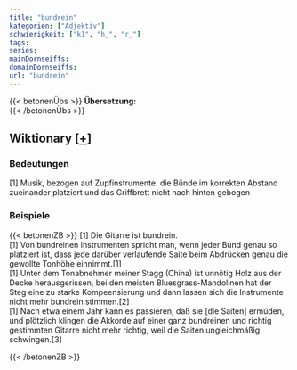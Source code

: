```yaml
---
title: "bundrein"
kategorien: ["Adjektiv"]
schwierigkeit: ["k1", "h_", "r_"]
tags:
series:
mainDornseiffs:
domainDornseiffs:
url: "bundrein"
---
```


{{< betonenÜbs >}}
**Übersetzung:**  
{{< /betonenÜbs >}}

## Wiktionary [[+](https://de.wiktionary.org/wiki/bundrein)]

### Bedeutungen
[1] Musik, bezogen auf Zupfinstrumente: die Bünde im korrekten Abstand zueinander platziert und das Griffbrett nicht nach hinten gebogen  

### Beispiele
{{< betonenZB >}}
[1] Die Gitarre ist bundrein.  
[1] Von bundreinen Instrumenten spricht man, wenn jeder Bund genau so platziert ist, dass jede darüber verlaufende Saite beim Abdrücken genau die gewollte Tonhöhe einnimmt.[1]  
[1] Unter dem Tonabnehmer meiner Stagg (China) ist unnötig Holz aus der Decke herausgerissen, bei den meisten Bluesgrass-Mandolinen hat der Steg eine zu starke Kompeensierung und dann lassen sich die Instrumente nicht mehr bundrein stimmen.[2]  
[1] Nach etwa einem Jahr kann es passieren, daß sie [die Saiten] ermüden, und plötzlich klingen die Akkorde auf einer ganz bundreinen und richtig gestimmten Gitarre nicht mehr richtig, weil die Saiten ungleichmäßig schwingen.[3]  

{{< /betonenZB >}}

